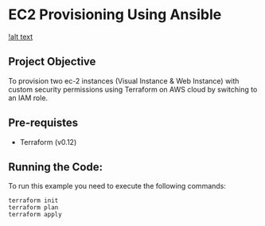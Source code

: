 # EC2 Provisioning Using Ansible
[!alt text](https://github.com/ArshdeepSinghSyal/TerraformAWSec2/blob/master/resources/zaloni.jpg)
## Project Objective
To provision two ec-2 instances (Visual Instance & Web Instance) with custom security permissions using Terraform on AWS cloud by switching to an IAM role.

## Pre-requistes

- Terraform (v0.12)

## Running the Code:
To run this example you need to execute the following commands:
<br>

```
terraform init
terraform plan
terraform apply
```